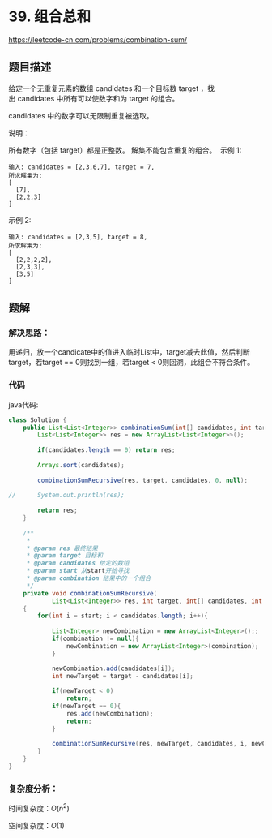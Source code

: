 # 39. 组合总和
https://leetcode-cn.com/problems/combination-sum/

## 题目描述

给定一个无重复元素的数组 candidates 和一个目标数 target ，找出 candidates 中所有可以使数字和为 target 的组合。

candidates 中的数字可以无限制重复被选取。

说明：

所有数字（包括 target）都是正整数。
解集不能包含重复的组合。 
示例 1:
```
输入: candidates = [2,3,6,7], target = 7,
所求解集为:
[
  [7],
  [2,2,3]
]
```

示例 2:
```
输入: candidates = [2,3,5], target = 8,
所求解集为:
[
  [2,2,2,2],
  [2,3,3],
  [3,5]
]
```

## 题解

### 解决思路：

用递归，放一个candicate中的值进入临时List中，target减去此值，然后判断target，若target == 0则找到一组，若target < 0则回溯，此组合不符合条件。


### 代码

java代码:
~~~ java
class Solution {
    public List<List<Integer>> combinationSum(int[] candidates, int target) {
        List<List<Integer>> res = new ArrayList<List<Integer>>();
        
		if(candidates.length == 0) return res;
		
		Arrays.sort(candidates);
		
		combinationSumRecursive(res, target, candidates, 0, null);
    	
//		System.out.println(res);
		
    	return res;
    }
    
    /**
     * 
     * @param res 最终结果
     * @param target 目标和
     * @param candidates 给定的数组
     * @param start 从start开始寻找
     * @param combination 结果中的一个组合
     */
    private void combinationSumRecursive(
    		List<List<Integer>> res, int target, int[] candidates, int start, List<Integer> combination)
    {
    	for(int i = start; i < candidates.length; i++){
    		
    		List<Integer> newCombination = new ArrayList<Integer>();;
        	if(combination != null){
        		newCombination = new ArrayList<Integer>(combination);
        	}

			newCombination.add(candidates[i]);
			int newTarget = target - candidates[i];
			
			if(newTarget < 0)
				return;
			if(newTarget == 0){
	    		res.add(newCombination);
	    		return;
			}
			
			combinationSumRecursive(res, newTarget, candidates, i, newCombination);
    	}
    }
}
~~~

### 复杂度分析：

时间复杂度：$O(n^2)$

空间复杂度：$O(1)$
